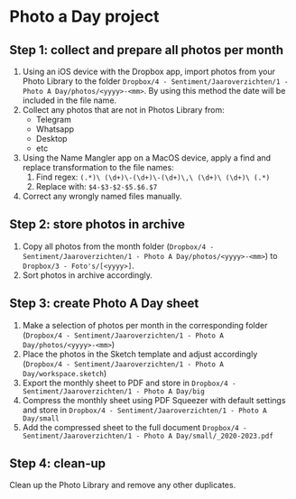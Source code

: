 # Photo a Day project

## Step 1: collect and prepare all photos per month

1. Using an iOS device with the Dropbox app, import photos from your Photo Library to the folder `Dropbox/4 - Sentiment/Jaaroverzichten/1 - Photo A Day/photos/<yyyy>-<mm>`. By using this method the date will be included in the file name.
2. Collect any photos that are not in Photos Library from:
    - Telegram
    - Whatsapp
    - Desktop
    - etc
3. Using the Name Mangler app on a MacOS device, apply a find and replace transformation to the file names:
    1. Find regex: `(.*)\ (\d+)\-(\d+)\-(\d+)\,\ (\d+)\ (\d+)\ (.*)`
    2. Replace with: `$4-$3-$2-$5.$6.$7`
4. Correct any wrongly named files manually.

## Step 2: store photos in archive

1. Copy all photos from the month folder (`Dropbox/4 - Sentiment/Jaaroverzichten/1 - Photo A Day/photos/<yyyy>-<mm>`) to `Dropbox/3 - Foto's/[<yyyy>]`.
2. Sort photos in archive accordingly.

## Step 3: create Photo A Day sheet

1. Make a selection of photos per month in the corresponding folder (`Dropbox/4 - Sentiment/Jaaroverzichten/1 - Photo A Day/photos/<yyyy>-<mm>`)
2. Place the photos in the Sketch template and adjust accordingly (`Dropbox/4 - Sentiment/Jaaroverzichten/1 - Photo A Day/workspace.sketch`)
3. Export the monthly sheet to PDF and store in `Dropbox/4 - Sentiment/Jaaroverzichten/1 - Photo A Day/big`
4. Compress the monthly sheet using PDF Squeezer with default settings and store in `Dropbox/4 - Sentiment/Jaaroverzichten/1 - Photo A Day/small`
5. Add the compressed sheet to the full document `Dropbox/4 - Sentiment/Jaaroverzichten/1 - Photo A Day/small/_2020-2023.pdf`

## Step 4: clean-up

Clean up the Photo Library and remove any other duplicates. 

